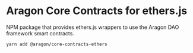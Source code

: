 # Aragon Core Contracts for ethers.js

NPM package that provides ethers.js wrappers to use the Aragon DAO framework smart contracts.

```sh
yarn add @aragon/core-contracts-ethers
```
